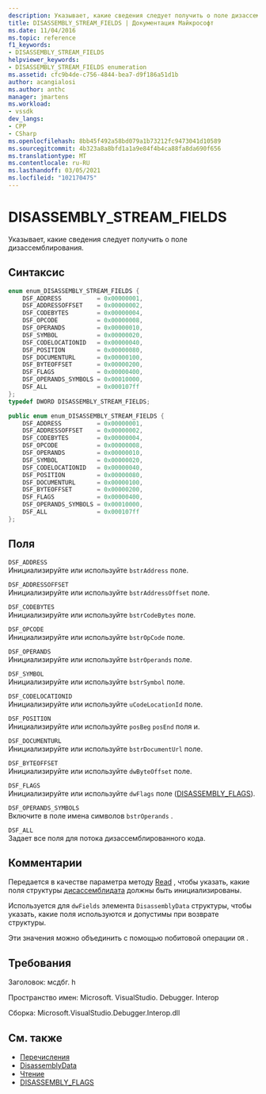 ```yaml
---
description: Указывает, какие сведения следует получить о поле дизассемблирования.
title: DISASSEMBLY_STREAM_FIELDS | Документация Майкрософт
ms.date: 11/04/2016
ms.topic: reference
f1_keywords:
- DISASSEMBLY_STREAM_FIELDS
helpviewer_keywords:
- DISASSEMBLY_STREAM_FIELDS enumeration
ms.assetid: cfc9b4de-c756-4844-bea7-d9f186a51d1b
author: acangialosi
ms.author: anthc
manager: jmartens
ms.workload:
- vssdk
dev_langs:
- CPP
- CSharp
ms.openlocfilehash: 8bb45f492a58bd079a1b73212fc9473041d10589
ms.sourcegitcommit: 4b323a8a8bfd1a1a9e84f4b4ca88fa8da690f656
ms.translationtype: MT
ms.contentlocale: ru-RU
ms.lasthandoff: 03/05/2021
ms.locfileid: "102170475"
---
```

# <a name="disassembly_stream_fields"></a>DISASSEMBLY_STREAM_FIELDS
Указывает, какие сведения следует получить о поле дизассемблирования.

## <a name="syntax"></a>Синтаксис

```cpp
enum enum_DISASSEMBLY_STREAM_FIELDS {
    DSF_ADDRESS          = 0x00000001,
    DSF_ADDRESSOFFSET    = 0x00000002,
    DSF_CODEBYTES        = 0x00000004,
    DSF_OPCODE           = 0x00000008,
    DSF_OPERANDS         = 0x00000010,
    DSF_SYMBOL           = 0x00000020,
    DSF_CODELOCATIONID   = 0x00000040,
    DSF_POSITION         = 0x00000080,
    DSF_DOCUMENTURL      = 0x00000100,
    DSF_BYTEOFFSET       = 0x00000200,
    DSF_FLAGS            = 0x00000400,
    DSF_OPERANDS_SYMBOLS = 0x00010000,
    DSF_ALL              = 0x000107ff
};
typedef DWORD DISASSEMBLY_STREAM_FIELDS;
```

```csharp
public enum enum_DISASSEMBLY_STREAM_FIELDS {
    DSF_ADDRESS          = 0x00000001,
    DSF_ADDRESSOFFSET    = 0x00000002,
    DSF_CODEBYTES        = 0x00000004,
    DSF_OPCODE           = 0x00000008,
    DSF_OPERANDS         = 0x00000010,
    DSF_SYMBOL           = 0x00000020,
    DSF_CODELOCATIONID   = 0x00000040,
    DSF_POSITION         = 0x00000080,
    DSF_DOCUMENTURL      = 0x00000100,
    DSF_BYTEOFFSET       = 0x00000200,
    DSF_FLAGS            = 0x00000400,
    DSF_OPERANDS_SYMBOLS = 0x00010000,
    DSF_ALL              = 0x000107ff
};
```

## <a name="fields"></a>Поля
`DSF_ADDRESS`\
Инициализируйте или используйте `bstrAddress` поле.

`DSF_ADDRESSOFFSET`\
Инициализируйте или используйте `bstrAddressOffset` поле.

`DSF_CODEBYTES`\
Инициализируйте или используйте `bstrCodeBytes` поле.

`DSF_OPCODE`\
Инициализируйте или используйте `bstrOpCode` поле.

`DSF_OPERANDS`\
Инициализируйте или используйте `bstrOperands` поле.

`DSF_SYMBOL`\
Инициализируйте или используйте `bstrSymbol` поле.

`DSF_CODELOCATIONID`\
Инициализируйте или используйте `uCodeLocationId` поле.

`DSF_POSITION`\
Инициализируйте или используйте `posBeg` `posEnd` поля и.

`DSF_DOCUMENTURL`\
Инициализируйте или используйте `bstrDocumentUrl` поле.

`DSF_BYTEOFFSET`\
Инициализируйте или используйте `dwByteOffset` поле.

`DSF_FLAGS`\
Инициализируйте или используйте `dwFlags` поле ([DISASSEMBLY_FLAGS](../../../extensibility/debugger/reference/disassembly-flags.md)).

`DSF_OPERANDS_SYMBOLS`\
Включите в поле имена символов `bstrOperands` .

`DSF_ALL`\
Задает все поля для потока дизассемблированного кода.

## <a name="remarks"></a>Комментарии
Передается в качестве параметра методу [Read](../../../extensibility/debugger/reference/idebugdisassemblystream2-read.md) , чтобы указать, какие поля структуры [дисассемблидата](../../../extensibility/debugger/reference/disassemblydata.md) должны быть инициализированы.

Используется для `dwFields` элемента `DisassemblyData` структуры, чтобы указать, какие поля используются и допустимы при возврате структуры.

Эти значения можно объединить с помощью побитовой операции `OR` .

## <a name="requirements"></a>Требования
Заголовок: мсдбг. h

Пространство имен: Microsoft. VisualStudio. Debugger. Interop

Сборка: Microsoft.VisualStudio.Debugger.Interop.dll

## <a name="see-also"></a>См. также
- [Перечисления](../../../extensibility/debugger/reference/enumerations-visual-studio-debugging.md)
- [DisassemblyData](../../../extensibility/debugger/reference/disassemblydata.md)
- [Чтение](../../../extensibility/debugger/reference/idebugdisassemblystream2-read.md)
- [DISASSEMBLY_FLAGS](../../../extensibility/debugger/reference/disassembly-flags.md)
